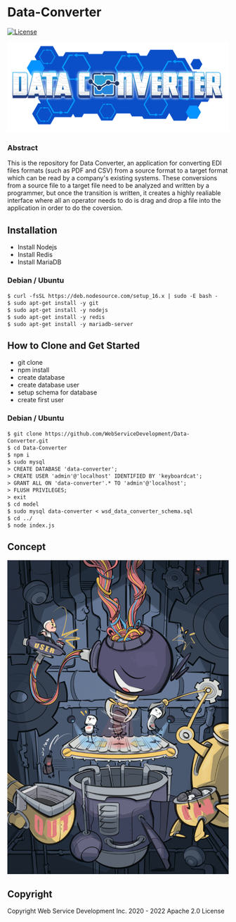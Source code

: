 # Data-Converter 
[![License](https://img.shields.io/badge/License-Apache_2.0-blue.svg)](https://opensource.org/licenses/Apache-2.0)

![Data Converter Logo](./fig/OneLineBlue-min.png)

### Abstract

This is the repository for Data Converter, an application for converting EDI files formats (such as PDF and CSV) from a source format to a target format which can be read by a company's existing systems. These conversions from a source file to a target file need to be analyzed and written by a programmer, but once the transition is written, it creates a highly realiable interface where all an operator needs to do is drag and drop a file into the application in order to do the coversion. 

## Installation

- Install Nodejs
- Install Redis
- Install MariaDB

### Debian / Ubuntu

```
$ curl -fsSL https://deb.nodesource.com/setup_16.x | sudo -E bash -
$ sudo apt-get install -y git
$ sudo apt-get install -y nodejs
$ sudo apt-get install -y redis
$ sudo apt-get install -y mariadb-server
```

## How to Clone and Get Started

- git clone
- npm install
- create database
- create database user
- setup schema for database
- create first user

### Debian / Ubuntu

```
$ git clone https://github.com/WebServiceDevelopment/Data-Converter.git
$ cd Data-Converter
$ npm i
$ sudo mysql
> CREATE DATABASE 'data-converter';
> CREATE USER 'admin'@'localhost' IDENTIFIED BY 'keyboardcat';
> GRANT ALL ON 'data-converter'.* TO 'admin'@'localhost';
> FLUSH PRIVILEGES;
> exit
$ cd model
$ sudo mysql data-converter < wsd_data_converter_schema.sql
$ cd ../
$ node index.js
```


## Concept

![Data Converter Image](./fig/Illustration_robot_min.png)

## Copyright

Copyright Web Service Development Inc. 2020 - 2022 Apache 2.0 License
